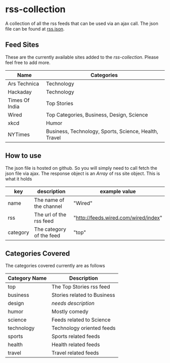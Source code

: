 # rss-collection
A collection of all the rss feeds that can be used via an ajax call.
The json file can be found at [rss.json](http://prateekjadhwani.github.io/rss-collection/rss.json).

## Feed Sites

These are the currently available sites added to the *rss-collection*. Please feel free to add more.

| Name | Categories |
|------|------------|
| Ars Technica | Technology |
| Hackaday | Technology |
| Times Of India | Top Stories |
| Wired | Top Categories, Business, Design, Science |
| xkcd | Humor |
| NYTimes | Business, Technology, Sports, Science, Health, Travel |

## How to use

The json file is hosted on github. So you will simply need to call fetch the json file via ajax. The response object is an *Array* of rss site object. This is what it holds

| key | description | example value |
|-----|-------------|---------------|
| name | The name of the channel | "Wired" |
| rss | The url of the rss feed | "http://feeds.wired.com/wired/index" |
| category | The category of the feed | "top" |


## Categories Covered

The categories covered currently are as follows

| Category Name | Description |
|---------------|-------------|
| top | The Top Stories rss feed |
| business | Stories related to Business |
| design | _needs description_ |
| humor | Mostly comedy |
| science | Feeds related to Science |
| technology | Technology oriented feeds |
| sports | Sports related feeds |
| health | Health related feeds |
| travel | Travel related feeds |

